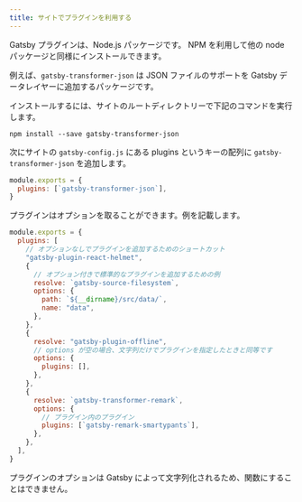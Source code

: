 ```yaml
---
title: サイトでプラグインを利用する
---
```


Gatsby プラグインは、Node.js パッケージです。 NPM を利用して他の node パッケージと同様にインストールできます。

例えば、`gatsby-transformer-json` は JSON ファイルのサポートを Gatsby データレイヤーに追加するパッケージです。

インストールするには、サイトのルートディレクトリーで下記のコマンドを実行します。

```shell
npm install --save gatsby-transformer-json
```

次にサイトの `gatsby-config.js` にある plugins というキーの配列に `gatsby-transformer-json` を追加します。

```javascript:title=gatsby-config.js
module.exports = {
  plugins: [`gatsby-transformer-json`],
}
```

プラグインはオプションを取ることができます。例を記載します。

```javascript:title=gatsby-config.js
module.exports = {
  plugins: [
    // オプションなしでプラグインを追加するためのショートカット
    "gatsby-plugin-react-helmet",
    {
      // オプション付きで標準的なプラグインを追加するための例
      resolve: `gatsby-source-filesystem`,
      options: {
        path: `${__dirname}/src/data/`,
        name: "data",
      },
    },
    {
      resolve: "gatsby-plugin-offline",
      // options が空の場合、文字列だけでプラグインを指定したときと同等です
      options: {
        plugins: [],
      },
    },
    {
      resolve: `gatsby-transformer-remark`,
      options: {
        // プラグイン内のプラグイン
        plugins: [`gatsby-remark-smartypants`],
      },
    },
  ],
}
```

プラグインのオプションは Gatsby によって文字列化されるため、関数にすることはできません。
